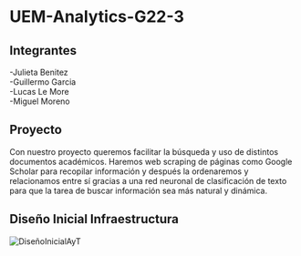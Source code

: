 # UEM-Analytics-G22-3

## Integrantes
-Julieta Benitez  
-Guillermo Garcia  
-Lucas Le More  
-Miguel Moreno  

## Proyecto
Con nuestro proyecto queremos facilitar la búsqueda y uso de distintos documentos académicos. Haremos web scraping de páginas como Google Scholar para recopilar información y después la ordenaremos y relacionamos entre sí gracias a una red neuronal de clasificación de texto para que la tarea de buscar información sea más natural y dinámica.

## Diseño Inicial Infraestructura
![DiseñoInicialAyT](https://user-images.githubusercontent.com/90759980/203812865-13a30ec6-6d32-48de-b0a1-d7aa06248e16.png)


